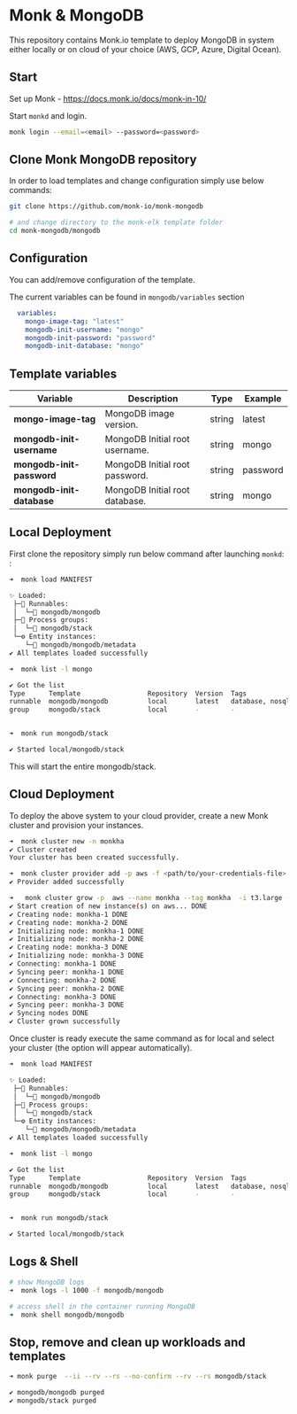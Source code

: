 # Monk & MongoDB

This repository contains Monk.io template to deploy MongoDB in system either locally or on cloud of your choice (AWS, GCP, Azure, Digital Ocean).

## Start

Set up Monk - https://docs.monk.io/docs/monk-in-10/

Start `monkd` and login.

```bash
monk login --email=<email> --password=<password>
```

## Clone Monk MongoDB repository

In order to load templates and change configuration simply use below commands: 
```bash
git clone https://github.com/monk-io/monk-mongodb

# and change directory to the monk-elk template folder
cd monk-mongodb/mongodb

```

## Configuration

You can add/remove configuration of the template.

The current variables can be found in `mongodb/variables` section

```yaml
  variables:
    mongo-image-tag: "latest"
    mongodb-init-username: "mongo"
    mongodb-init-password: "password"
    mongodb-init-database: "mongo"
```

##  Template variables

| Variable | Description | Type | Example |
|----------|-------------|------|---------|
| **mongo-image-tag** | MongoDB image version. | string | latest |
| **mongodb-init-username** | MongoDB Initial root username. | string | mongo |
| **mongodb-init-password** | MongoDB Initial root password. | string | password |
| **mongodb-init-database** | MongoDB Initial root database. | string | mongo |




## Local Deployment

First clone the repository simply run below command after launching `monkd`:
:

```bash
➜  monk load MANIFEST

✨ Loaded:
 ├─🔩 Runnables:
 │  └─🧩 mongodb/mongodb
 ├─🔗 Process groups:
 │  └─🧩 mongodb/stack
 └─⚙️ Entity instances:
    └─🧩 mongodb/mongodb/metadata
✔ All templates loaded successfully

➜  monk list -l mongo

✔ Got the list
Type      Template                 Repository  Version  Tags
runnable  mongodb/mongodb          local       latest   database, nosql
group     mongodb/stack            local       -        -


➜  monk run mongodb/stack

✔ Started local/mongodb/stack

```

This will start the entire mongodb/stack.


## Cloud Deployment

To deploy the above system to your cloud provider, create a new Monk cluster and provision your instances.

```bash
➜  monk cluster new -n monkha
✔ Cluster created
Your cluster has been created successfully.

➜  monk cluster provider add -p aws -f <path/to/your-credentials-file>
✔ Provider added successfully

➜   monk cluster grow -p  aws --name monkha --tag monkha  -i t3.large --region eu-north-1 -m 3 -d 50 --disk-type SSD
✔ Start creation of new instance(s) on aws... DONE
✔ Creating node: monkha-1 DONE
✔ Creating node: monkha-2 DONE
✔ Initializing node: monkha-1 DONE
✔ Initializing node: monkha-2 DONE
✔ Creating node: monkha-3 DONE
✔ Initializing node: monkha-3 DONE
✔ Connecting: monkha-1 DONE
✔ Syncing peer: monkha-1 DONE
✔ Connecting: monkha-2 DONE
✔ Syncing peer: monkha-2 DONE
✔ Connecting: monkha-3 DONE
✔ Syncing peer: monkha-3 DONE
✔ Syncing nodes DONE
✔ Cluster grown successfully
```

Once cluster is ready execute the same command as for local and select your cluster (the option will appear automatically).
```bash
➜  monk load MANIFEST

✨ Loaded:
 ├─🔩 Runnables:
 │  └─🧩 mongodb/mongodb
 ├─🔗 Process groups:
 │  └─🧩 mongodb/stack
 └─⚙️ Entity instances:
    └─🧩 mongodb/mongodb/metadata
✔ All templates loaded successfully

➜  monk list -l mongo

✔ Got the list
Type      Template                 Repository  Version  Tags
runnable  mongodb/mongodb          local       latest   database, nosql
group     mongodb/stack            local       -        -


➜  monk run mongodb/stack

✔ Started local/mongodb/stack


```

## Logs & Shell

```bash
# show MongoDB logs
➜  monk logs -l 1000 -f mongodb/mongodb

# access shell in the container running MongoDB
➜  monk shell mongodb/mongodb

```

## Stop, remove and clean up workloads and templates

```bash
➜ monk purge  --ii --rv --rs --no-confirm --rv --rs mongodb/stack 

✔ mongodb/mongodb purged
✔ mongodb/stack purged
```